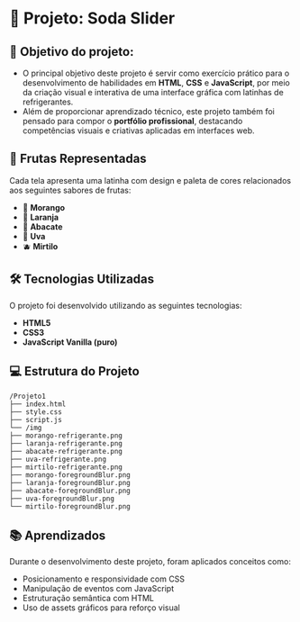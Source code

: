 # 🥤 Projeto: Soda Slider

## 🎯 Objetivo do projeto: 
- O principal objetivo deste projeto é servir como exercício prático para o desenvolvimento de habilidades em **HTML**, **CSS** e **JavaScript**, por meio da criação visual e interativa de uma interface gráfica com latinhas de refrigerantes.
- Além de proporcionar aprendizado técnico, este projeto também foi pensado para compor o **portfólio profissional**, destacando competências visuais e criativas aplicadas em interfaces web.

## 🍓 Frutas Representadas

Cada tela apresenta uma latinha com design e paleta de cores relacionados aos seguintes sabores de frutas:

- 🍓 **Morango**
- 🍊 **Laranja**
- 🥑 **Abacate**
- 🍇 **Uva**
- 🫐 **Mirtilo**

## 🛠️ Tecnologias Utilizadas
O projeto foi desenvolvido utilizando as seguintes tecnologias:
- **HTML5**  
- **CSS3**  
- **JavaScript Vanilla (puro)**

## 💻 Estrutura do Projeto
```
/Projeto1
├── index.html
├── style.css
├── script.js
└── /img
├── morango-refrigerante.png
├── laranja-refrigerante.png
├── abacate-refrigerante.png
├── uva-refrigerante.png
├── mirtilo-refrigerante.png
├── morango-foregroundBlur.png
├── laranja-foregroundBlur.png
├── abacate-foregroundBlur.png
├── uva-foregroundBlur.png
└── mirtilo-foregroundBlur.png 
```
## 📚 Aprendizados

Durante o desenvolvimento deste projeto, foram aplicados conceitos como:

- Posicionamento e responsividade com CSS
- Manipulação de eventos com JavaScript
- Estruturação semântica com HTML
- Uso de assets gráficos para reforço visual


